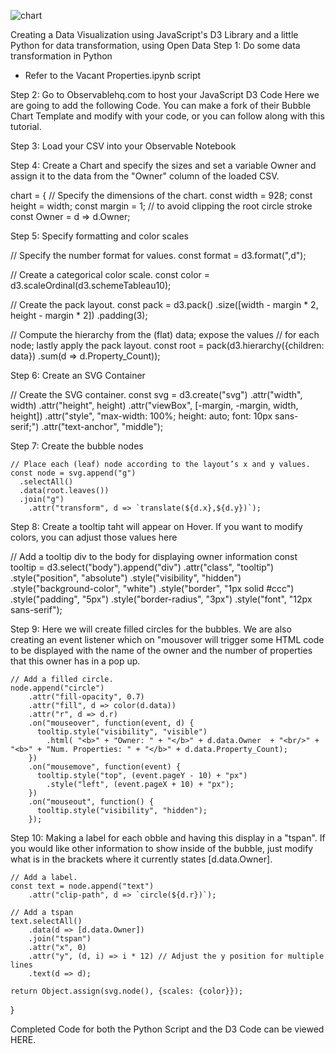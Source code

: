 ![chart](https://github.com/CityofSyracuse/D3-Tutorial-Open-Data/assets/43705075/4c74fd71-ca5d-416a-be73-233366979919)

Creating a Data Visualization using JavaScript's D3 Library and a little Python for data transformation, using Open Data
Step 1: Do some data transformation in Python

* Refer to the Vacant Properties.ipynb script

Step 2: Go to Observablehq.com to host your JavaScript D3 Code
Here we are going to add the following Code.  You can make a fork of their Bubble Chart Template and modify with your code, or you can follow along with this tutorial.

Step 3:  Load your CSV into your Observable Notebook

Step 4:  Create a Chart and specify the sizes and set a variable Owner and assign it to the data from the "Owner" column of the loaded CSV.

chart = {
  // Specify the dimensions of the chart.
  const width = 928;
  const height = width;
  const margin = 1; // to avoid clipping the root circle stroke
  const Owner = d => d.Owner;

Step 5: Specify formatting and color scales

  // Specify the number format for values.
  const format = d3.format(",d");

  // Create a categorical color scale.
  const color = d3.scaleOrdinal(d3.schemeTableau10);

  // Create the pack layout.
  const pack = d3.pack()
      .size([width - margin * 2, height - margin * 2])
      .padding(3);

  // Compute the hierarchy from the (flat) data; expose the values
  // for each node; lastly apply the pack layout.
  const root = pack(d3.hierarchy({children: data})
         .sum(d => d.Property_Count));

Step 6: Create an SVG Container

  // Create the SVG container.
  const svg = d3.create("svg")
      .attr("width", width)
      .attr("height", height)
      .attr("viewBox", [-margin, -margin, width, height])
      .attr("style", "max-width: 100%; height: auto; font: 10px sans-serif;")
      .attr("text-anchor", "middle");

Step 7: Create the bubble nodes

    // Place each (leaf) node according to the layout’s x and y values.
    const node = svg.append("g")
      .selectAll()
      .data(root.leaves())
      .join("g")
        .attr("transform", d => `translate(${d.x},${d.y})`);
        
Step 8:  Create a tooltip taht will appear on Hover.  If you want to modify colors, you can adjust those values here

  // Add a tooltip div to the body for displaying owner information
  const tooltip = d3.select("body").append("div")
      .attr("class", "tooltip")
      .style("position", "absolute")
      .style("visibility", "hidden")
      .style("background-color", "white")
      .style("border", "1px solid #ccc")
      .style("padding", "5px")
      .style("border-radius", "3px")
      .style("font", "12px sans-serif");

Step 9:  Here we will create filled circles for the bubbles.  We are also creating an event listener which on "mousover will trigger some HTML code to be displayed with the name of the owner and the number of properties that this owner has in a pop up.

    // Add a filled circle.
    node.append("circle")
        .attr("fill-opacity", 0.7)
        .attr("fill", d => color(d.data))
        .attr("r", d => d.r)
        .on("mouseover", function(event, d) {
          tooltip.style("visibility", "visible")
            .html( "<b>" + "Owner: " + "</b>" + d.data.Owner  + "<br/>" + "<b>" + "Num. Properties: " + "</b>" + d.data.Property_Count);
        })
        .on("mousemove", function(event) {
          tooltip.style("top", (event.pageY - 10) + "px")
            .style("left", (event.pageX + 10) + "px");
        })
        .on("mouseout", function() {
          tooltip.style("visibility", "hidden");
        });

Step 10:  Making a label for each obble and having this display in a "tspan".  If you would like other information to show inside of the bubble, just modify what is in the brackets where it currently states [d.data.Owner].

    // Add a label.
    const text = node.append("text")
        .attr("clip-path", d => `circle(${d.r})`);
  
    // Add a tspan
    text.selectAll()
        .data(d => [d.data.Owner])
        .join("tspan")
        .attr("x", 0)
        .attr("y", (d, i) => i * 12) // Adjust the y position for multiple lines
        .text(d => d);
  
    return Object.assign(svg.node(), {scales: {color}});
  }

Completed Code for both the Python Script and the D3 Code can be viewed HERE.








